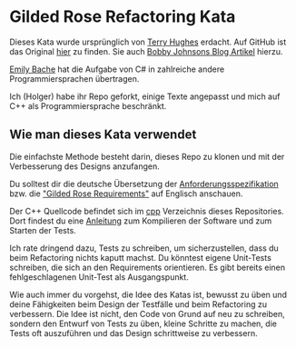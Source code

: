 # Gilded Rose Refactoring Kata

Dieses Kata wurde ursprünglich von [Terry Hughes](https://twitter.com/TerryHughes)
erdacht.  Auf GitHub ist das Original [hier](https://github.com/NotMyself/GildedRose) zu
finden.  Sie auch [Bobby Johnsons Blog
Artikel](https://iamnotmyself.com/2011/02/14/refactor-this-the-gilded-rose-kata/) hierzu.

[Emily Bache](https://github.com/emilybache/GildedRose-Refactoring-Kata) hat die Aufgabe
von C# in zahlreiche andere Programmiersprachen übertragen.

Ich (Holger) habe ihr Repo geforkt, einige Texte angepasst und mich auf C++ als
Programmiersprache beschränkt.

## Wie man dieses Kata verwendet

Die einfachste Methode besteht darin, dieses Repo zu klonen und mit der Verbesserung des
Designs anzufangen.

Du solltest dir die deutsche Übersetzung der
[Anforderungsspezifikation](GildedRoseRequirements_de.md) bzw. die ["Gilded Rose
Requirements"](GildedRoseRequirements.txt) auf Englisch anschauen.

Der C++ Quellcode befindet sich im [cpp](cpp) Verzeichnis dieses Repositories.
Dort findest du eine [Anleitung](cpp/README.md) zum Kompilieren der Software und
zum Starten der Tests.

Ich rate dringend dazu, Tests zu schreiben, um sicherzustellen, dass du beim Refactoring
nichts kaputt machst.  Du könntest eigene Unit-Tests schreiben, die sich an den
Requirements orientieren.  Es gibt bereits einen fehlgeschlagenen Unit-Test als
Ausgangspunkt.

Wie auch immer du vorgehst, die Idee des Katas ist, bewusst zu üben und deine Fähigkeiten
beim Design der Testfälle und beim Refactoring zu verbessern.  Die Idee ist nicht, den
Code von Grund auf neu zu schreiben, sondern den Entwurf von Tests zu üben, kleine
Schritte zu machen, die Tests oft auszuführen und das Design schrittweise zu verbessern.

